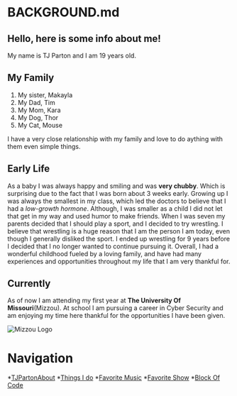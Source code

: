 # BACKGROUND.md
## Hello, here is some info about me!

My name is TJ Parton and I am 19 years old.

## My Family
1. My sister, Makayla
1. My Dad, Tim
1. My Mom, Kara
1. My Dog, Thor
1. My Cat, Mouse

I have a very close relationship with my family and love to do aything with them even simple things.

## Early Life

As a baby I was always happy and smiling and was **very chubby**. Which is surprising due to the fact that I was born about 3 weeks early. Growing up I was always the smallest in my class, which led the doctors to believe that I had a *low-growth hormone*. Although, I was smaller as a child I did not let that get in my way and used humor to make friends. When I was seven my parents decided that I should play a sport, and I decided to try wrestling. I believe that wrestling is a huge reason that I am the person I am today, even though I generally disliked the sport. I ended up wrestling for 9 years before I decided that I no longer wanted to continue pursuing it. Overall, I had a wonderful childhood fueled by a loving family, and have had many experiences and opportunities throughout my life that I am very thankful for.  

## Currently 

As of now I am attending my first year at **The University Of Missouri**(Mizzou). At school I am pursuing a career in Cyber Security and am enjoying my time here thankful for the opportunities I have been given.

![Mizzou Logo](https://bloximages.newyork1.vip.townnews.com/stltoday.com/content/tncms/assets/v3/editorial/9/ac/9ac04d8d-d971-5605-b8d7-98b5ddfdd7e0/5d683be40465b.image.jpg)

# Navigation

*[TJPartonAbout](README.md)
*[Things I do](THINGS-I-DO.md)
*[Favorite Music](FAVORITE-MUSIC.md)
*[Favorite Show](FavoriteShows.md)
*[Block Of Code](BlockOfCode.md)



